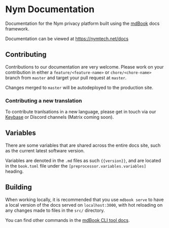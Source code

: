 # Nym Documentation
Documentation for the Nym privacy platform built using the [mdBook](https://rust-lang.github.io/mdBook/) docs framework. 

Documentation can be viewed at https://nymtech.net/docs

## Contributing
Contributions to our documentation are very welcome. Please work on your contribution in either a `feature/<feature-name>` or `chore/<chore-name>` branch from `master` and target your pull request at `master`. 

Changes merged to `master` will be autodeployed to the production site. 

### Contributing a new translation
To contribute tranlsations in a new language, please get in touch via our [Keybase](https://keybase.io/team/nymtech.friends) or Discord channels (Matrix coming soon). 

## Variables
There are some variables that are shared across the entire docs site, such as the current latest software version. 

Variables are denoted in the `.md` files as such `{{version}}`, and are located in the `book.toml` file under the `[preprocessor.variables.variables]` heading. 

## Building 
When working locally, it is recommended that you use `mdbook serve` to have a local version of the docs served on `localhost:3000`, with hot reloading on any changes made to files in the `src/` directory. 

You can find other commands in the [mdBook CLI tool docs](https://rust-lang.github.io/mdBook/cli/index.html). 

